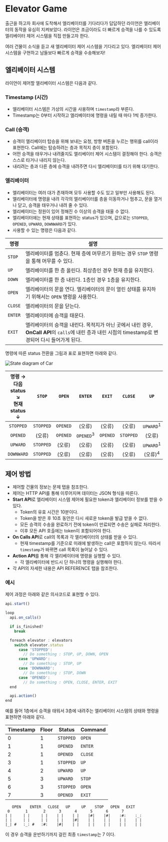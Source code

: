 # Elevator Game

출근을 하고자 회사에 도착해서 엘리베이터를 기다리다가 답답하던 라이언은 엘리베이터의 동작을 유심히 지켜보았다.
라이언은 조금이라도 더 빠르게 승객을 나를 수 있도록 엘리베이터 제어 시스템을 직접 만들고자 한다.

여러 건물이 소식을 듣고 새 엘리베이터 제어 시스템을 기다리고 있다.
엘리베이터 제어 시스템을 구현하고 남들보다 빠르게 승객을 수송해보자!

## 엘리베이터 시스템

라이언이 제어할 엘리베이터 시스템은 다음과 같다.

### Timestamp (시간)

- 엘리베이터 시스템은 가상의 시간을 사용하며 `timestamp`라 부른다.
- Timestamp는 0부터 시작하고 엘리베이터에 명령을 내릴 때 마다 1씩 증가한다.

### Call (승객)

- 승객이 엘리베이터 탑승을 위해 보내는 요청, 방향 버튼을 누르는 행위를 call이라 표현한다.
  Call에는 탑승하려는 층과 목적지 층이 포함된다.
- 어떤 승객을 태우거나 내려줄지도 엘리베이터 제어 시스템이 결정해야 한다. 승객은 스스로 타거나 내리지 않는다.
- 내리려는 층과 다른 층에 승객을 내려주면 다시 엘리베이터를 타기 위해 대기한다.

### 엘리베이터

- 엘리베이터는 여러 대가 존재하며 모두 사용할 수도 있고 일부만 사용해도 된다.
- 엘리베이터에 명령을 내려 각각의 엘리베이터를 층을 이동하거나 멈추고, 문을 열거나 닫고, 승객을 태우거나 내려 줄 수 있다.
- 엘리베이터는 정원이 있어 정해진 수 이상의 승객을 태울 수 없다.
- 엘리베이터에는 현재 상태를 표현하는 status가 있으며, 값으로는 `STOPPED`, `OPENED`, `UPWARD`, `DOWNWARD`가 있다.
- 사용할 수 있는 명령은 다음과 같다.

| 명령 | 설명 |
| ---- | ---- |
| `STOP` | 엘리베이터를 멈춘다. 현재 층에 머무르기 원하는 경우 `STOP` 명령을 통해 머무를 수 있다. |
| `UP` | 엘리베이터를 한 층 올린다. 최상층인 경우 현재 층을 유지한다. |
| `DOWN` | 엘리베이터를 한 층 내린다. 1층인 경우 1층을 유지한다. |
| `OPEN` | 엘리베이터의 문을 연다. 엘리베이터의 문이 열린 상태를 유지하기 위해서는 `OPEN` 명령을 사용한다. |
| `CLOSE` | 엘리베이터의 문을 닫는다. |
| `ENTER` | 엘리베이터에 승객을 태운다. |
| `EXIT` | 엘리베이터의 승객을 내린다. 목적지가 아닌 곳에서 내린 경우, **OnCall API**의 `calls`에 내린 층과 내린 시점의 timestamp로 변경되어 다시 들어가게 된다. |

명령에 따른 status 전환을 그림과 표로 표현하면 아래와 같다.

![State diagram of Car](https://t1.kakaocdn.net/welcome/2019/round2/diagram.jpeg "State diagram of Elevator")

| 명령 → <br> 다음 status ↘︎ <br> 현재 status ↓ | `STOP` | `OPEN` | `ENTER` | `EXIT` | `CLOSE` | `UP` | `DOWN` |
| :--: | :--: | :--: | :--: | :--: | :--: | :--: | :--: |
| `STOPPED` | `STOPPED` | `OPENED` | (오류) | (오류) | (오류) | `UPWARD`<sup>1</sup> | `DOWNWARD`<sup>2</sup> |
| `OPENED` | (오류) | `OPENED` | `OPENED`<sup>3</sup> | `OPENED` | `STOPPED` | (오류) | (오류) |
| `UPWARD` | `STOPPED` | (오류) | (오류) | (오류) | (오류) | `UPWARD`<sup>1</sup> | (오류)<sup>4</sup> |
| `DOWNWARD` | `STOPPED` | (오류) | (오류) | (오류) | (오류) | (오류)<sup>4</sup> | `DOWNWARD`<sup>2</sup> |
## 제어 방법

- 제어할 건물의 정보는 문제 탭을 참조한다.
- 제어는 HTTP API를 통해 이루어지며 데이터는 JSON 형식을 따른다.
- **Start API**로 엘리베이터 시스템 제어에 필요한 token과 엘리베이터 정보를 받을 수 있다.
  - Token의 유효 시간은 10분이다.
  - Token을 받은 후 10초 동안은 다시 새로운 token을 발급 받을 수 없다.
  - 모든 승객의 수송을 완료하기 전에 token이 만료되면 수송은 실패로 처리한다.
  - 이후 모든 API 호출에는 token이 포함되어야 한다.
- **On Calls API**로 call의 목록과 각 엘리베이터의 상태를 받을 수 있다.
  - 현재 timestamp를 기준으로 미래에 발생하는 call은 포함하지 않는다. 따라서 `timestamp`가 바뀌면 call 목록이 늘어날 수 있다.
- **Action API**를 통해 각 엘리베이터에 명령을 실행할 수 있다.
  - 각 엘리베이터에 반드시 단 하나의 명령을 실행해야 한다.
- 각 API의 자세한 내용은 API REFERENCE 탭을 참조한다.

### 예시

제어 과정은 아래와 같은 의사코드로 표현할 수 있다.

```js
api.start()

loop
  api.on_calls()

  if is_finished?
    break

  foreach elevator : elevators
    switch elevator.status
      case 'STOPPED':
        // Do something : STOP, UP, DOWN, OPEN
      case 'UPWARD':
        // Do something : STOP, UP
      case 'DOWNWARD':
        // Do something : STOP, DOWN
      case 'OPENED':
        // Do something : OPEN, CLOSE, ENTER, EXIT
  end

  api.action()
end
```

예를 들어 1층에서 승객을 태워서 3층에 내려주는 엘리베이터 시스템의 상태와 명령을 표현하면 아래와 같다.

| Timestamp | Floor | Status | Command |
| - | - | --------- | ------- |
| 0 | 1 | `STOPPED` | `OPEN`  |
| 1 | 1 | `OPENED`  | `ENTER` |
| 2 | 1 | `OPENED`  | `CLOSE` |
| 3 | 1 | `STOPPED` | `UP`    |
| 4 | 2 | `UPWARD`  | `UP`    |
| 5 | 3 | `UPWARD`  | `STOP`  |
| 6 | 3 | `STOPPED` | `OPEN`  |
| 7 | 3 | `OPENED`  | `EXIT`  |

```text
   OPEN    ENTER   CLOSE   UP     UP    STOP   OPEN   EXIT
 0       1       2      3      4      5      6      7
| |     | |     | |    | |    | |    |#|    |#|    :#:    :_:
| |     | |     | |    | |    |#|    | |    | |    | |    | |  
|_| #   :_: #   :#:    |#|    | |    | |    | |    | |    | |
```

이 경우 승객을 운반하기까지 걸린 최종 `timestamp`는 7 이다.
